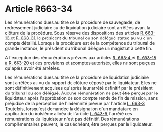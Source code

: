 # Article R663-34

<p>Les rémunérations dues au titre de la procédure de sauvegarde, de redressement judiciaire ou de liquidation judiciaire sont arrêtées avant la clôture de la procédure. Sous réserve des dispositions des articles <a href='/affichCodeArticle.do?cidTexte=LEGITEXT000005634379&idArticle=LEGIARTI000032139523&dateTexte=&categorieLien=id' title='Code de commerce - art. R663-13 (M)'>R. 663-13 </a>et <a href='/code-de-commerce/partie-reglementaire/livre-vi-des-difficultes-des-entreprises/titre-vi-des-dispositions-generales-de-procedure/chapitre-iii-des-frais-de-procedure/section-2-de-la-remuneration-de-ladministrateur-judiciaire-du-commissaire-a-lexecution-du-plan-du-mandataire-judiciaire-et-du-liquidateur/sous-section-3-de-la-remuneration-du-mandataire-judiciaire-et-du-liquidateur/r663-31.md'>R. 663-31</a>, le président du tribunal ou son délégué statue au vu d'un compte détaillé. Lorsque la procédure est de la compétence du tribunal de grande instance, le président du tribunal délègue un magistrat à cette fin. </p><p>A l'exception des rémunérations prévues aux articles <a href='/code-de-commerce/partie-reglementaire/livre-vi-des-difficultes-des-entreprises/titre-vi-des-dispositions-generales-de-procedure/chapitre-iii-des-frais-de-procedure/section-2-de-la-remuneration-de-ladministrateur-judiciaire-du-commissaire-a-lexecution-du-plan-du-mandataire-judiciaire-et-du-liquidateur/sous-section-1-de-la-remuneration-de-ladministrateur-judiciaire/r663-4.md'>R. 663-4 </a>et <a href='/code-de-commerce/partie-reglementaire/livre-vi-des-difficultes-des-entreprises/titre-vi-des-dispositions-generales-de-procedure/chapitre-iii-des-frais-de-procedure/section-2-de-la-remuneration-de-ladministrateur-judiciaire-du-commissaire-a-lexecution-du-plan-du-mandataire-judiciaire-et-du-liquidateur/sous-section-3-de-la-remuneration-du-mandataire-judiciaire-et-du-liquidateur/r663-18.md'>R. 663-18 à R. 663-20 </a>et des provisions et acomptes autorisés, elles ne sont perçues qu'après avoir été arrêtées. </p><p>Les rémunérations dues au titre de la procédure de liquidation judiciaire sont arrêtées au vu du rapport de clôture déposé par le liquidateur. Elles ne sont définitivement acquises qu'après leur arrêté définitif par le président du tribunal ou son délégué. Aucune rémunération ne peut être perçue par le liquidateur après l'approbation de son compte rendu de fin de mission, sans préjudice de la perception de l'indemnité prévue par l'article <a href='/code-de-commerce/partie-legislative/livre-vi-des-difficultes-des-entreprises/titre-vi-des-dispositions-generales-de-procedure/chapitre-iii-des-frais-de-procedure/l663-3.md'>L. 663-3</a>. Toutefois, lorsqu'est demandée la désignation d'un mandataire en application du troisième alinéa de l'article <a href='/code-de-commerce/partie-legislative/livre-vi-des-difficultes-des-entreprises/titre-iv-de-la-liquidation-judiciaire/chapitre-iii-de-lapurement-du-passif/section-2-de-la-cloture-des-operations-de-liquidation-judiciaire/l643-9.md'>L. 643-9</a>, l'arrêté des rémunérations du liquidateur n'est pas définitif. Des rémunérations complémentaires peuvent, le cas échéant, être perçues par le liquidateur.</p>
